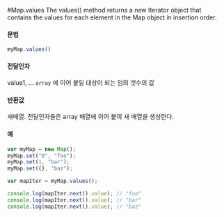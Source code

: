 #Map.values
The values() method returns a new Iterator object that contains the values for each element in the Map object in insertion order.



#### 문법

```javascript
myMap.values()
```

#### 전달인자

value1, ... `array` 에 이어 붙일 대상이 되는 임의 갯수의 값



#### 반환값

새배열. 전달인자들은 array 배열에 이어 붙여 새 배열을 생성한다.



#### 예

```javascript
var myMap = new Map();
myMap.set("0", "foo");
myMap.set(1, "bar");
myMap.set({}, "baz");

var mapIter = myMap.values();

console.log(mapIter.next().value); // "foo"
console.log(mapIter.next().value); // "bar"
console.log(mapIter.next().value); // "baz"
```




